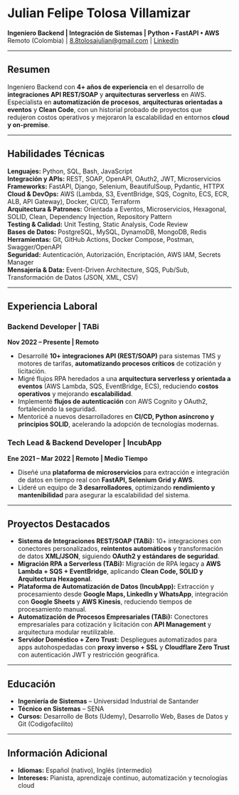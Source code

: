 # Julian Felipe Tolosa Villamizar
**Ingeniero Backend | Integración de Sistemas | Python • FastAPI • AWS**  
Remoto (Colombia) | 8.8tolosajulian@gmail.com | [LinkedIn](https://www.linkedin.com/in/julian-felipe-tolosa-villamizar/)  

---

## Resumen
Ingeniero Backend con **4+ años de experiencia** en el desarrollo de **integraciones API REST/SOAP** y **arquitecturas serverless** en AWS. Especialista en **automatización de procesos**, **arquitecturas orientadas a eventos** y **Clean Code**, con un historial probado de proyectos que redujeron costos operativos y mejoraron la escalabilidad en entornos **cloud y on-premise**.  

---

## Habilidades Técnicas
**Lenguajes:** Python, SQL, Bash, JavaScript  
**Integración y APIs:** REST, SOAP, OpenAPI, OAuth2, JWT, Microservicios  
**Frameworks:** FastAPI, Django, Selenium, BeautifulSoup, Pydantic, HTTPX  
**Cloud & DevOps:** AWS (Lambda, S3, EventBridge, SQS, Cognito, ECS, ECR, ALB, API Gateway), Docker, CI/CD, Terraform  
**Arquitectura & Patrones:** Orientada a Eventos, Microservicios, Hexagonal, SOLID, Clean, Dependency Injection, Repository Pattern  
**Testing & Calidad:** Unit Testing, Static Analysis, Code Review  
**Bases de Datos:** PostgreSQL, MySQL, DynamoDB, MongoDB, Redis  
**Herramientas:** Git, GitHub Actions, Docker Compose, Postman, Swagger/OpenAPI  
**Seguridad:** Autenticación, Autorización, Encriptación, AWS IAM, Secrets Manager  
**Mensajería & Data:** Event-Driven Architecture, SQS, Pub/Sub, Transformación de Datos (JSON, XML, CSV)  

---

## Experiencia Laboral

### Backend Developer | TABi  
**Nov 2022 – Presente | Remoto**  
- Desarrollé **10+ integraciones API (REST/SOAP)** para sistemas TMS y motores de tarifas, **automatizando procesos críticos** de cotización y licitación.  
- Migré flujos RPA heredados a una **arquitectura serverless y orientada a eventos** (AWS Lambda, SQS, EventBridge, ECS), reduciendo **costos operativos** y mejorando **escalabilidad**.  
- Implementé **flujos de autenticación** con AWS Cognito y OAuth2, fortaleciendo la seguridad.  
- Mentoricé a nuevos desarrolladores en **CI/CD, Python asíncrono y principios SOLID**, acelerando la adopción de tecnologías modernas.  

### Tech Lead & Backend Developer | IncubApp  
**Ene 2021 – Mar 2022 | Remoto | Medio Tiempo**  
- Diseñé una **plataforma de microservicios** para extracción e integración de datos en tiempo real con **FastAPI, Selenium Grid y AWS**.  
- Lideré un equipo de **3 desarrolladores**, optimizando **rendimiento y mantenibilidad** para asegurar la escalabilidad del sistema.  

---

## Proyectos Destacados
- **Sistema de Integraciones REST/SOAP (TABi):** 10+ integraciones con conectores personalizados, **reintentos automáticos** y transformación de datos **XML/JSON**, siguiendo **OAuth2 y estándares de seguridad**.  
- **Migración RPA a Serverless (TABi):** Migración de RPA legacy a **AWS Lambda + SQS + EventBridge**, aplicando **Clean Code, SOLID y Arquitectura Hexagonal**.  
- **Plataforma de Automatización de Datos (IncubApp):** Extracción y procesamiento desde **Google Maps, LinkedIn y WhatsApp**, integración con **Google Sheets** y **AWS Kinesis**, reduciendo tiempos de procesamiento manual.  
- **Automatización de Procesos Empresariales (TABi):** Conectores empresariales para cotización y licitación con **API Management** y arquitectura modular reutilizable.  
- **Servidor Doméstico + Zero Trust:** Despliegues automatizados para apps autohospedadas con **proxy inverso + SSL** y **Cloudflare Zero Trust** con autenticación JWT y restricción geográfica.  

---

## Educación
- **Ingeniería de Sistemas** – Universidad Industrial de Santander  
- **Técnico en Sistemas** – SENA  
- **Cursos:** Desarrollo de Bots (Udemy), Desarrollo Web, Bases de Datos y Git (Codigofacilito)  

---

## Información Adicional
- **Idiomas:** Español (nativo), Inglés (intermedio)  
- **Intereses:** Pianista, aprendizaje continuo, automatización y tecnologías cloud  

